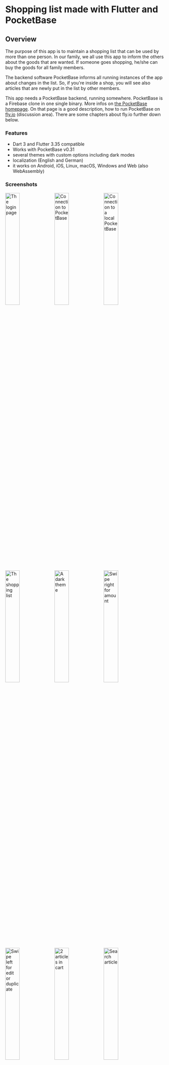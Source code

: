 # Shopping list made with Flutter and PocketBase

## Overview

The purpose of this app is to maintain a shopping list that can be used by more than one person.
In our family, we all use this app to inform the others about the goods that are wanted. If someone goes shopping,
he/she can buy the goods for all family members.

The backend software PocketBase informs all running instances of the app about changes in the
list. So, if you're inside a shop, you will see also articles that are newly put in the list by other members.

This app needs a PocketBase backend, running somewhere. PocketBase is a Firebase clone in one single binary.
More infos on [the PocketBase homepage](https://pocketbase.io). On that page is a good description, how to run PocketBase
on [fly.io](https://github.com/pocketbase/pocketbase/discussions/537) (discussion area). There are some chapters about fly.io further down below.

### Features

- Dart 3 and Flutter 3.35 compatible
- Works with PocketBase v0.31
- several themes with custom options including dark modes
- localization (English and German)
- it works on Android, iOS, Linux, macOS, Windows and Web (also WebAssembly)

### Screenshots

<p float="left">
    <img src="./screenshots/login.png" title="The login page" width="30%" alt="The login page">
    <img src="./screenshots/connection_to_pb.png" title="Connection to PocketBase" width="30%" alt="Connection to PocketBase">
    <img src="./screenshots/connection_to_pb_local.png" title="Connection to a local PocketBase" width="30%" alt="Connection to a local PocketBase">
</p>
<p float="left">
    <img src="./screenshots/shoppinglist-1.png" title="The shopping list" width="30%" alt="The shopping list">
    <img src="./screenshots/dark_theme.png" title="A dark theme" width="30%" alt="A dark theme">
    <img src="./screenshots/shoppinglist-2.png" title="Swipe right for amount" width="30%" alt="Swipe right for amount">
</p>
<p float="left">
    <img src="./screenshots/shoppinglist-3.png" title="Swipe left for edit or duplicate" width="30%" alt="Swipe left for edit or duplicate">
    <img src="./screenshots/shoppinglist-4.png" title="2 articles in cart" width="30%" alt="2 articles in cart">
    <img src="./screenshots/search_article.png" title="Search article" width="30%" alt="Search article">
</p>
<p float="left">
    <img src="./screenshots/drawer_open.png" title="Open drawer" width="30%" alt="Open drawer">
    <img src="./screenshots/article_list.png" title="Article list" width="30%" alt="Article list">
    <img src="./screenshots/end_shopping.png" title="End shopping" width="30%" alt="End shopping">
</p>
<p float="left">
    <img src="./screenshots/logout.png" title="Logout" width="30%" alt="Logout">
</p>

### Here are some tips for the shopping list:

- you can mark an article as _inCart_ by double-clicking the article itself
- when you swipe the article to the right, a click on the plus or minus sign will change the quantity of that article
- when you swipe the article to the left, the article can be edited (pen symbol) and duplicated (copy symbol)
- a long press on the article will also open the edit dialog
- articles are grouped by shop and sorted alphabetically
- articles marked _inCart_ are placed at the end of the list to have a clearer view about what is left
- in the search dialog, a new article can be added by pressing the plus sign

When the server can't be reached, an icon is displayed in the app bar.
<p float="left">
    <img src="./screenshots/no_connection.png" title="No connection" width="50%" alt="No connection">
</p>


## Technical description

There is only one database table 'shoppinglist' that is used in this app. This table (or collection)
has the following fields that must be created beforehand:

- `active` : Bool
- `amount` : Number, Min=0, Max=100
- `inCart` : Bool
- `article` : Plain text, Min length=1, Max length=120, Nonempty, Unique
- `shop` : Plain text, Max length=80

> **Info**
>
> There is also a schema file in JSON format (`pb_schema.json`) that can be imported in PocketBase to
> create this collection.

When an article is marked _`active`_, it will be visible on the **shopping list**. Otherwise, the article will
show up in the **article list**.

## Get it working

### Install / deploy PocketBase

Proceed as follows:

1. deploy or install PocketBase (local is fine)
2. open the admin page of PocketBase (create PocketBase admin user on the fly)
3. import `pb_schema.json` to create the `shoppinglist` collection (via "Sync - Import Collection")
4. create users with email and password. Mark them as verified and give them a **NAME**. This name is visible in the app.
5. enter some data in the `shoppinglist` collection or do it later in the app

### Compile / run Shoppinglist

I assume that Flutter is installed on your machine and that `flutter doctor` doesn't show errors 
for the platform you're using.

1. run `flutter gen-l10n` to compile the localization files
2. run **`flutter run`** to start the application
3. click on the settings icon to open the PocketBase connection dialog and enter the url of the PocketBase server (typically http://localhost:8090) 
4. to create i.e., an Android app, run **`flutter build apk`**. Please use a *real* ip-address and **not** localhost! (see also note below)
5. inside the app, login with the email and password of a user that you created on the PocketBase admin page

That's it. Have fun and go shopping!

> **Important**
>
> If you run PocketBase locally and want to access it, i.e. from the Android Emulator, you need to start
> PocketBase like this:
>
> `> pocketbase serve --http 0.0.0.0:8090`
>
> This ensures that PocketBase will listen on all addresses. Furthermore, you need to set the 
> connection url with the correct ip-address of your host machine like `http://192.168.0.52:8090`. 
> The address depends on your network, and you should look it up with tools like `ip a`, 
> `ipconfig` or `ifconfig`.

### Command line parameter
There is one parameter that can be set via

    --dart-define="SHOPPINGLIST_HOST=http://localhost:8090"

When this parameter is set, it overrides the URL that is set via the UI. This makes it easy
to switch between different PocketBase instances while developing.

## Run a debug Web version with an external host

If you want to run the app as a Web app, you have to use a commandline like this:

    > flutter run -d chrome

## Create release builds

To create a release build, run a command like this:

    > flutter build apk
    > flutter build ios
    > flutter build macos
    > flutter build web --wasm

## Using Visual Studio Code

To have the right environment variable when running or debugging the app in VSCode, you
have to create a launch configuration `.vscode/launch.json` and have a configuration like this:

    {
        "version": "0.2.0",
        "configurations": [
            {
                "name": "shoppinglist",
                "request": "launch",
                "type": "dart",
            },
            {
                "name": "shoppinglist local",
                "request": "launch",
                "type": "dart",
                "args": [
                    "--dart-define",
                    "SHOPPINGLIST_HOST=http://192.168.0.52:8090"
                ]
            },
            {
                "name": "shoppinglist LIVE",
                "request": "launch",
                "type": "dart",
                "args": [
                    "--dart-define",
                    "SHOPPINGLIST_HOST=https://YOUR-POCKETBASE-DOMAIN.com"
                ]
            },
        ]
    }

## Localization

The app uses the `Intl` package to maintain different localizations. Run the following command, if you change
the content of the `./lib/l10n/*.arb` files or if you are compiling the source for the first time:

    > flutter gen-l10n

This will update or create the files in `.dart_tool/flutter_gen/gen_l10n`.

## PocketBase running on fly.io

In the following chapters I show some useful commands to help you manage PocketBase on fly.io. 
I assume that you're in the folder where the `Dockerfile` and the file `fly.toml` reside.

### Inspect container

If you want to look at the file system inside the container:

    > flyctl ssh console
    # ls -l /pb/pb_data

### Backup

Make a local backup of the database file:

    > flyctl ssh sftp get /pb/pb_data/data.db ./data.db

### Restore

Restore a database backup on fly.io:

    > flyctl ssh sftp shell
    >> put ./LOCAL-PATH-WITH-DB/data.db /pb/pb_data/data.db

After that, you should restart PocketBase to use the restored database:

    > flyctl apps restart YOUR_APPLICATION_NAME

### Deploy a new PocketBase version

You have to update the `fly.toml` in respect of the PocketBase version (`PB_VERSION`). After doing that, run

    > flyctl deploy

Your database will not be affected and remain as it is. Check the fly dashboard for errors and messages.

## Build Linux Flatpak
### General
We need a special Docker image for building the app and the flatpak version of it. It's best to use the oldest 
supported Linux OS for this task, to get the widest OS support for our flatpak app. I'm using the LTS version 
Ubuntu 20.04. The [Dockerfile](./flatpak/Dockerfile) takes this as the base image and installs then all the necessary dependencies 
to be able to compile the source code for Linux. In addition, the flatpak utilities are also installed. It's also 
important to install all the dependencies that the Linux version of the used Flutter packages needs. You find 
this information typically on pub.dev at the Linux version of the used package.

The build time for this image is approx. 10 minutes on my machine and the resulting image size is around 8.2GB.

### Image for Flutter and Flatpak
Build the image:

    cd flatpak
    docker build --platform linux/amd64 -t flutterpack:1.0.0 . 

### Build and pack
Execute the following command in the project root folder to compile the Flutter source code and to generate
a flatpak version of it (`de.luedtke.shoppinglist.flatpak`):

    docker run --rm --privileged --platform linux/amd64 -u builder -v "$PWD":/home/builder/app \
        -w /home/builder/app/flatpak flutterpack:1.0.0 "./build-flutter-app.sh"

### Local install
In order to run the flatpak app, you need to have the following two runtimes installed on your local machine:

    flatpak install org.freedesktop.Sdk/x86_64/22.08
    flatpak install org.freedesktop.Platform/x86_64/22.08

Now install the app locally:

    flatpak install --user de.luedtke.shoppinglist.flatpak

If you want to remove it:

    flatpak remove de.luedtke.shoppinglist

